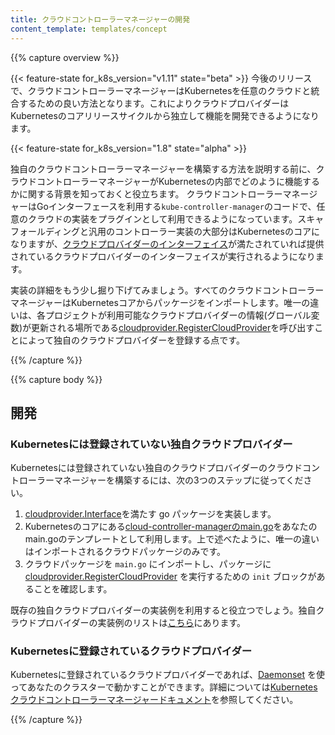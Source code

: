 ```yaml
---
title: クラウドコントローラーマネージャーの開発
content_template: templates/concept
---
```


{{% capture overview %}}

{{< feature-state for_k8s_version="v1.11" state="beta" >}}
今後のリリースで、クラウドコントローラーマネージャーはKubernetesを任意のクラウドと統合するための良い方法となります。これによりクラウドプロバイダーはKubernetesのコアリリースサイクルから独立して機能を開発できるようになります。

{{< feature-state for_k8s_version="1.8" state="alpha" >}}

独自のクラウドコントローラーマネージャーを構築する方法を説明する前に、クラウドコントローラーマネージャーがKubernetesの内部でどのように機能するかに関する背景を知っておくと役立ちます。
クラウドコントローラーマネージャーはGoインターフェースを利用する`kube-controller-manager`のコードで、任意のクラウドの実装をプラグインとして利用できるようになっています。スキャフォールディングと汎用のコントローラー実装の大部分はKubernetesのコアになりますが、[クラウドプロバイダーのインターフェイス](https://github.com/kubernetes/cloud-provider/blob/master/cloud.go#L42-L62)が満たされていれば提供されているクラウドプロバイダーのインターフェイスが実行されるようになります。

実装の詳細をもう少し掘り下げてみましょう。すべてのクラウドコントローラーマネージャーはKubernetesコアからパッケージをインポートします。唯一の違いは、各プロジェクトが利用可能なクラウドプロバイダーの情報(グローバル変数)が更新される場所である[cloudprovider.RegisterCloudProvider](https://github.com/kubernetes/cloud-provider/blob/master/plugins.go#L56-L66)を呼び出すことによって独自のクラウドプロバイダーを登録する点です。

{{% /capture %}}


{{% capture body %}}

## 開発

### Kubernetesには登録されていない独自クラウドプロバイダー

Kubernetesには登録されていない独自のクラウドプロバイダーのクラウドコントローラーマネージャーを構築するには、次の3つのステップに従ってください。

1. [cloudprovider.Interface](https://github.com/kubernetes/cloud-provider/blob/master/cloud.go)を満たす go パッケージを実装します。
2. Kubernetesのコアにある[cloud-controller-managerのmain.go]((https://github.com/kubernetes/kubernetes/blob/master/cmd/cloud-controller-manager/controller-manager.go))をあなたのmain.goのテンプレートとして利用します。上で述べたように、唯一の違いはインポートされるクラウドパッケージのみです。
3. クラウドパッケージを `main.go` にインポートし、パッケージに [cloudprovider.RegisterCloudProvider](https://github.com/kubernetes/cloud-provider/blob/master/plugins.go) を実行するための `init` ブロックがあることを確認します。

既存の独自クラウドプロバイダーの実装例を利用すると役立つでしょう。独自クラウドプロバイダーの実装例のリストは[こちら](/docs/tasks/administer-cluster/running-cloud-controller.md#examples)にあります。

### Kubernetesに登録されているクラウドプロバイダー

Kubernetesに登録されているクラウドプロバイダーであれば、[Daemonset](https://kubernetes.io/examples/admin/cloud/ccm-example.yaml) を使ってあなたのクラスターで動かすことができます。詳細については[Kubernetesクラウドコントローラーマネージャードキュメント](/docs/tasks/administer-cluster/running-cloud-controller/)を参照してください。

{{% /capture %}}

